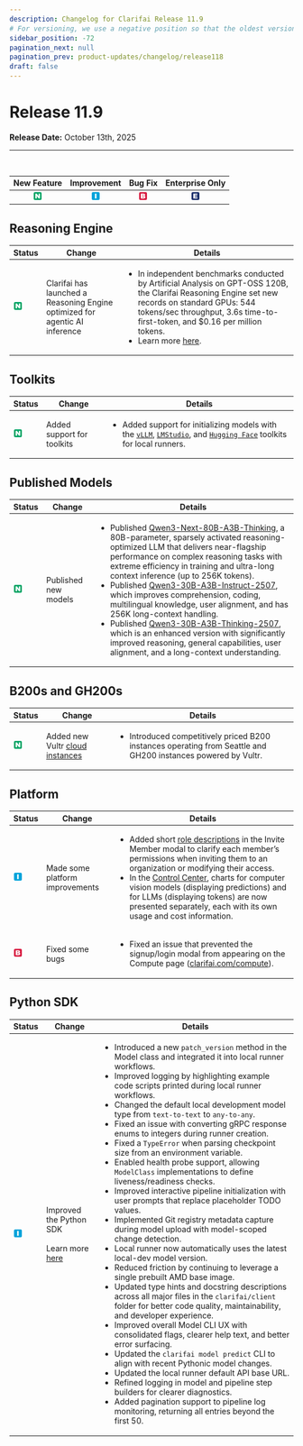 ```yaml
---
description: Changelog for Clarifai Release 11.9
# For versioning, we use a negative position so that the oldest versions are displayed at the bottom. Any time you add a new version, increase the position by -1. 
sidebar_position: -72
pagination_next: null
pagination_prev: product-updates/changelog/release118
draft: false
---
```


# Release 11.9

**Release Date:** October 13th, 2025

<hr/>

<br />

| New Feature | Improvement | Bug Fix | Enterprise Only |
| :---: | :---: | :---: | :---: |
| ![new-feature](/img/new_feature.jpg) |![improvement](/img/improvement.jpg) | ![bug](/img/bug.jpg) | ![enterprise](/img/enterprise.jpg) |

## Reasoning Engine

|Status                                |Change                  |Details                    |
|--------------------------------------|------------------------|---------------------------|
| ![new-feature](/img/new_feature.jpg)| Clarifai has launched a Reasoning Engine optimized for agentic AI inference | <ul>  <li> In independent benchmarks conducted by Artificial Analysis on GPT-OSS 120B, the Clarifai Reasoning Engine set new records on standard GPUs: 544 tokens/sec throughput, 3.6s time-to-first-token, and $0.16 per million tokens. </li> <li> Learn more [here](https://www.clarifai.com/press-release-clarifai-launches-reasoning-engine-optimized-for-agentic-ai-inference). </li> </ul>  |

## Toolkits

|Status                                |Change                  |Details                    |
|--------------------------------------|------------------------|---------------------------|
| ![new-feature](/img/new_feature.jpg)|  Added support for toolkits  | <ul> <li>Added support for initializing models with the [`vLLM`](https://docs.clarifai.com/compute/local-runners/vllm), [`LMStudio`](https://docs.clarifai.com/compute/local-runners/lmstudio), and  [`Hugging Face`](https://docs.clarifai.com/compute/local-runners/hf) toolkits for local runners.</li> </ul>  |


## Published Models

|Status                                |Change                  |Details                    |
|--------------------------------------|------------------------|---------------------------|
| ![new-feature](/img/new_feature.jpg)| Published new models | <ul> <li> Published [Qwen3-Next-80B-A3B-Thinking](https://clarifai.com/qwen/qwen3/models/qwen3-next-80B-A3B-Thinking), a 80B-parameter, sparsely activated reasoning-optimized LLM that delivers near-flagship performance on complex reasoning tasks with extreme efficiency in training and ultra-long context inference (up to 256K tokens). </li> <li> Published [Qwen3-30B-A3B-Instruct-2507](https://clarifai.com/qwen/qwenLM/models/Qwen3-30B-A3B-Instruct-2507), which improves comprehension, coding, multilingual knowledge, user alignment, and has 256K long-context handling. </li> <li> Published [Qwen3-30B-A3B-Thinking-2507](https://clarifai.com/qwen/qwenLM/models/Qwen3-30B-A3B-Thinking-2507), which is an enhanced version with significantly improved reasoning, general capabilities, user alignment, and a long-context understanding.</li></ul>  |

## B200s and GH200s 

|Status                                |Change                  |Details                    |
|--------------------------------------|------------------------|---------------------------|
| ![new-feature](/img/new_feature.jpg)| Added new Vultr [cloud instances](https://docs.clarifai.com/compute/deployments/cloud-instances)   | <ul> <li> Introduced competitively priced B200 instances operating from Seattle and GH200 instances powered by Vultr. </li> </ul>  |

## Platform

|Status                                |Change                  |Details                    |
|--------------------------------------|------------------------|---------------------------|
| ![improvement](/img/improvement.jpg)|  Made some platform improvements  | <ul> <li> Added short [role descriptions](https://docs.clarifai.com/control/clarifai-organizations/members-teams#roles-for-members) in the Invite Member modal to clarify each member’s permissions when inviting them to an organization or modifying their access. </li> <li> In the [Control Center](https://docs.clarifai.com/control/control-center/), charts for computer vision models (displaying predictions) and for LLMs (displaying tokens) are now presented separately, each with its own usage and cost information. </li> </ul>  |
| ![bug](/img/bug.jpg) | Fixed some bugs| <ul> <li> Fixed an issue that prevented the signup/login modal from appearing on the Compute page ([clarifai.com/compute](https://clarifai.com/compute)).</li> </ul>  |


## Python SDK

|Status                                |Change                  |Details                    |
|--------------------------------------|------------------------|---------------------------|
| ![improvement](/img/improvement.jpg) | Improved the Python SDK <br/> <br/> Learn more [here](https://github.com/Clarifai/clarifai-python/blob/master/CHANGELOG.md)   | <ul>  <li>Introduced a new `patch_version` method in the Model class and integrated it into local runner workflows.</li>   <li>Improved logging by highlighting example code scripts printed during local runner workflows.</li><li>Changed the default local development model type from `text-to-text` to `any-to-any`.</li> <li>Fixed an issue with converting gRPC response enums to integers during runner creation.</li>  <li>Fixed a `TypeError` when parsing checkpoint size from an environment variable.</li>  <li>Enabled health probe support, allowing `ModelClass` implementations to define liveness/readiness checks.</li>  <li>Improved interactive pipeline initialization with user prompts that replace placeholder TODO values.</li>  <li>Implemented Git registry metadata capture during model upload with model-scoped change detection.</li>  <li>Local runner now automatically uses the latest local-dev model version.</li>  <li>Reduced friction by continuing to leverage a single prebuilt AMD base image.</li>  <li>Updated type hints and docstring descriptions across all major files in the `clarifai/client` folder for better code quality, maintainability, and developer experience.</li>  <li>Improved overall Model CLI UX with consolidated flags, clearer help text, and better error surfacing.</li>   <li>Updated the `clarifai model predict` CLI to align with recent Pythonic model changes.</li>   <li>Updated the local runner default API base URL.</li>   <li>Refined logging in model and pipeline step builders for clearer diagnostics.</li>   <li>Added pagination support to pipeline log monitoring, returning all entries beyond the first 50.</li>   </ul>|